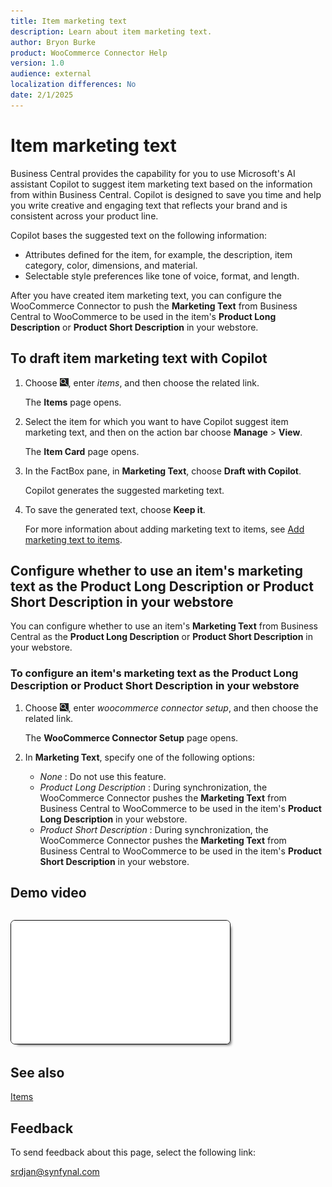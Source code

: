 ```yaml
---
title: Item marketing text
description: Learn about item marketing text.
author: Bryon Burke
product: WooCommerce Connector Help
version: 1.0
audience: external
localization differences: No
date: 2/1/2025
---
```


<!-- markdownlint-disable MD006 MD007 MD009 MD024 MD025 MD033 -->
<!--// cspell:ignore  markdownlint allowfullscreen keyframes woocommerce webstore autoplay -->

# Item marketing text

Business Central provides the capability for you to use Microsoft's AI assistant Copilot to suggest item marketing text based on the information from within Business Central. Copilot is designed to save you time and help you write creative and engaging text that reflects your brand and is consistent across your product line. 

Copilot bases the suggested text on the following information:

- Attributes defined for the item, for example, the description, item category, color, dimensions, and material.
- Selectable style preferences like tone of voice, format, and length.

After you have created item marketing text, you can configure the WooCommerce Connector to push the <b>Marketing Text</b> from Business Central to WooCommerce to be used in the item's <b>Product Long Description</b> or <b>Product Short Description</b> in your webstore.

## To draft item marketing text with Copilot

1. Choose ![Lightbulb that opens the Tell Me feature.](media/ui-search/search_small.png "Tell me what you want to do"), enter <i>items</i>, and then choose the related link.

   The <b>Items</b> page opens.

1. Select the item for which you want to have Copilot suggest item marketing text, and then on the action bar choose <b>Manage</b> > <b>View</b>.

   The <b>Item Card</b> page opens.

1. In the FactBox pane, in <b>Marketing Text</b>, choose <b>Draft with Copilot</b>.

   Copilot generates the suggested marketing text.

1. To save the generated text, choose <b>Keep it</b>.

   For more information about adding marketing text to items, see <a href="https://learn.microsoft.com/en-us/dynamics365/business-central/item-marketing-text" target="_blank">Add marketing text to items</a>.

## Configure whether to use an item's marketing text as the Product Long Description or Product Short Description in your webstore

You can configure whether to use an item's <b>Marketing Text</b> from Business Central as the <b>Product Long Description</b> or <b>Product Short Description</b> in your webstore.

### To configure an item's marketing text as the Product Long Description or Product Short Description in your webstore

1. Choose ![Lightbulb that opens the Tell Me feature.](media/ui-search/search_small.png "Tell me what you want to do"), enter <i>woocommerce connector setup</i>, and then choose the related link.

   The <b>WooCommerce Connector Setup</b> page opens.

1. In <b>Marketing Text</b>, specify one of the following options:
     - <i>None</i> : Do not use this feature.
     - <i>Product Long Description</i> : During synchronization, the WooCommerce Connector pushes the <b>Marketing Text</b> from Business Central to WooCommerce to be used in the item's <b>Product Long Description</b> in your webstore.
     - <i>Product Short Description</i> : During synchronization, the WooCommerce Connector pushes the <b>Marketing Text</b> from Business Central to WooCommerce to be used in the item's <b>Product Short Description</b> in your webstore.

## Demo video

<iframe width="350" height="197" loading="lazy" src="media/videos/item-marketing-text/item-marketing-text.html" title="Item marketing text"  allow="accelerometer; autoplay; clipboard-write; encrypted-media; gyroscope; picture-in-picture" allowfullscreen style="border:1px solid; border-color:#0a0a0a;box-shadow:5px 5px 5px -5px #0a0a0a;border-radius:7px;margin-block-start:1em"></iframe>

## See also

[Items](items.md)

## Feedback

To send feedback about this page, select the following link:

[srdjan@synfynal.com](mailto:srdjan@synfynal.com?subject=Documentation%20Feedback%20Product%20Docs:%20item-marketing-text)
